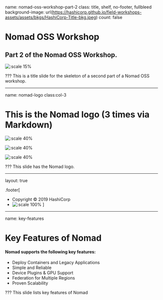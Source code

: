 name: nomad-oss-workshop-part-2
class: title, shelf, no-footer, fullbleed
background-image: url(https://hashicorp.github.io/field-workshops-assets/assets/bkgs/HashiCorp-Title-bkg.jpeg)
count: false

# Nomad OSS Workshop
## Part 2 of the Nomad OSS Workshop.

![:scale 15%](https://hashicorp.github.io/field-workshops-assets/assets/logos/logo_nomad.png)

???
This is a title slide for the skeleton of a second part of a Nomad OSS workshop.

---
name: nomad-logo
class:col-3
# This is the Nomad logo (3 times via Markdown)

![:scale 40%](https://hashicorp.github.io/field-workshops-assets/assets/logos/logo_nomad.png)

![:scale 40%](https://hashicorp.github.io/field-workshops-assets/assets/logos/logo_nomad.png)

![:scale 40%](https://hashicorp.github.io/field-workshops-assets/assets/logos/logo_nomad.png)


???
This slide has the Nomad logo.

---
layout: true

.footer[
- Copyright © 2019 HashiCorp
- ![:scale 100%](https://hashicorp.github.io/field-workshops-assets/assets/logos/HashiCorp_Icon_Black.svg)
]

---
name: key-features
# Key Features of Nomad
#### Nomad supports the following key features:
* Deploy Containers and Legacy Applications
* Simple and Reliable
* Device Plugins & GPU Support
* Federation for Multiple Regions
* Proven Scalability

???
This slide lists key features of Nomad

